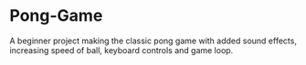 # Pong-Game
A beginner project making the classic pong game with added sound effects, increasing speed of ball, keyboard controls and game loop.
